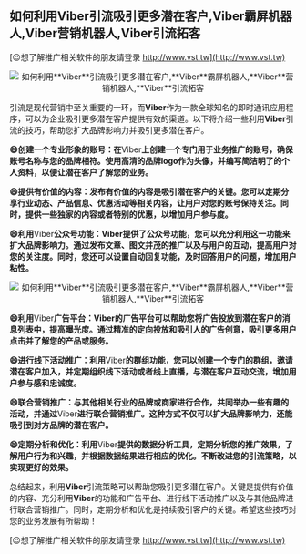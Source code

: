 ## **如何利用**Viber**引流吸引更多潜在客户,**Viber**霸屏机器人,**Viber**营销机器人,**Viber**引流拓客**

[😍想了解推广相关软件的朋友请登录 http://www.vst.tw](http://www.vst.tw)

 <center><img src="https://vst.tw/MP4/tuiguang/png/3.png" alt="如何利用**Viber**引流吸引更多潜在客户,**Viber**霸屏机器人,**Viber**营销机器人,**Viber**引流拓客"></center>

引流是现代营销中至关重要的一环，而**Viber**作为一款全球知名的即时通讯应用程序，可以为企业吸引更多潜在客户提供有效的渠道。以下将介绍一些利用**Viber**引流的技巧，帮助您扩大品牌影响力并吸引更多潜在客户。

**😄创建一个专业形象的账号：在**Viber**上创建一个专门用于业务推广的账号，确保账号名称与您的品牌相符。使用高清的品牌logo作为头像，并编写简洁明了的个人资料，以便让潜在客户了解您的业务。**

**😄提供有价值的内容：发布有价值的内容是吸引潜在客户的关键。您可以定期分享行业动态、产品信息、优惠活动等相关内容，让用户对您的账号保持关注。同时，提供一些独家的内容或者特别的优惠，以增加用户参与度。**

**😄利用**Viber**公众号功能：**Viber**提供了公众号功能，您可以充分利用这一功能来扩大品牌影响力。通过发布文章、图文并茂的推广以及与用户的互动，提高用户对您的关注度。同时，您还可以设置自动回复功能，及时回答用户的问题，增加用户粘性。**

 <center><img src="https://vst.tw/MP4/tuiguang/png/4.png" alt="如何利用**Viber**引流吸引更多潜在客户,**Viber**霸屏机器人,**Viber**营销机器人,**Viber**引流拓客"></center>

**😄利用**Viber**广告平台：**Viber**的广告平台可以帮助您将广告投放到潜在客户的消息列表中，提高曝光度。通过精准的定向投放和吸引人的广告创意，吸引更多用户点击并了解您的产品或服务。**

**😄进行线下活动推广：利用**Viber**的群组功能，您可以创建一个专门的群组，邀请潜在客户加入，并定期组织线下活动或者线上直播，与潜在客户互动交流，增加用户参与感和忠诚度。**

**😄联合营销推广：与其他相关行业的品牌或商家进行合作，共同举办一些有趣的活动，并通过**Viber**进行联合营销推广。这种方式不仅可以扩大品牌影响力，还能吸引到对方品牌的潜在客户。**

**😄定期分析和优化：利用**Viber**提供的数据分析工具，定期分析您的推广效果，了解用户行为和兴趣，并根据数据结果进行相应的优化。不断改进您的引流策略，以实现更好的效果。**

总结起来，利用**Viber**引流策略可以帮助您吸引更多潜在客户。关键是提供有价值的内容、充分利用**Viber**的功能和广告平台、进行线下活动推广以及与其他品牌进行联合营销推广。同时，定期分析和优化是持续吸引客户的关键。希望这些技巧对您的业务发展有所帮助！

[😍想了解推广相关软件的朋友请登录 http://www.vst.tw](http://www.vst.tw)



